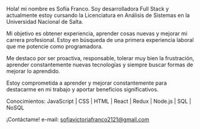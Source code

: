 Hola! mi nombre es Sofía Franco. Soy desarrolladora Full Stack y actualmente estoy cursando la Licenciatura en Análisis de Sistemas en la Universidad Nacional de Salta.

Mi objetivo es obtener experiencia, aprender cosas nuevas y mejorar mi carrera profesional. Estoy en búsqueda de una primera experiencia laboral que me potencie como programadora.

Me destaco por ser proactiva, responsable, tolerar muy bien la frustración, aprender constantemente nuevas tecnologías y siempre buscar formas de mejorar lo aprendido.

Estoy comprometida a aprender y mejorar constantemente para destacarme en mi trabajo y aportar beneficios significativos.

Conocimientos: JavaScript | CSS | HTML | React | Redux | Node.js | SQL | NoSQL

¡Contáctame!
e-mail: sofiavictoriafranco2121@gmail.com
